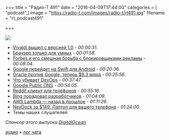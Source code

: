 +++
title = "Радио-Т 491"
date = "2016-04-09T17:44:00"
categories = [ "podcast",]
image = "https://radio-t.com/images/radio-t/rt491.jpg"
filename = "rt_podcast491"

+++

![](https://radio-t.com/images/radio-t/rt491.jpg)

- [Vivaldi вышел с версией 1.0](http://thenextweb.com/apps/2016/04/06/vivaldis-browser/) - *00:00:31*.
- [Браузер только для умных](http://www.cnet.com/news/vivaldi-web-browser-for-power-users-who-think-chrome-is-for-dummies/) - *00:01:58*.
- [Forbes и его смешная борьба с блокировщиками рекламы](https://www.techdirt.com/articles/20160111/05574633295/forbes-site-after-begging-you-turn-off-adblocker-serves-up-steaming-pile-malware-ads.shtml) - *00:08:04*.
- [Google перейдет на Swift для Android](http://9to5google.com/2016/04/08/google-considering-swift-android/) - *00:20:36*.
- [Oracle против Google, теперь $9.3 млрд](http://www.theregister.co.uk/2016/03/28/oracle_google_damages_social_media/) - *00:25:56*.
- [Что убивает DevOps](http://techcrunch.com/2016/04/07/devops-is-dead-long-live-devops/) - *00:37:47*.
- [Google Public DNS](https://dns.google.com/) - *00:54:05*.
- [Reddit клиент для телефонов](http://thenextweb.com/apps/2016/04/09/reddit-app-official-app-store/) - *00:55:16*.
- [Bing порадовал разработчиков](http://thenextweb.com/dd/2016/04/08/bing-just-became-best-search-engine-developers/) - *01:04:09*.
- [AWS Lambda — назад в прошлое](http://it20.info/2016/04/aws-lambda-a-few-years-of-advancement-and-we-are-back-to-stored-procedures/) - *01:11:26*.
- [NexDock за $149. Лаптоп для вашего телефона](http://venturebeat.com/2016/04/08/nexdock-the-149-laptop-shell-passes-300000-funding-goal/) - *01:24:00*.
- Темы наших слушателей

_Спонсор этого выпуска [DigitalOcean](https://do.co/radiot)_

[аудио](https://cdn.radio-t.com/rt_podcast491.mp3) • [лог чата](http://chat.radio-t.com/logs/radio-t-491.html)
<audio src="https://cdn.radio-t.com/rt_podcast491.mp3" preload="none"></audio>
